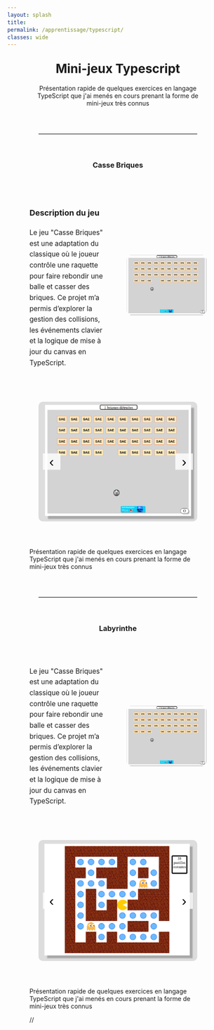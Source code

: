 ```yaml
---
layout: splash
title:
permalink: /apprentissage/typescript/
classes: wide
---
```



<style>
  .project-section {
    display: grid;
    grid-template-columns: 1fr 1fr;
    gap: 40px;
    align-items: center;
    margin: 60px auto;
    max-width: 1000px;
  }

  .project-text {
    font-size: 1.1em;
    line-height: 1.6;
  }

  .project-image img {
    width: 100%;
    border-radius: 10px;
  }

  .carousel-container {
    position: relative;
    width: 90%;
    max-width: 800px;
    margin: 60px auto;
    overflow: hidden;
  }

  .carousel-slide {
    display: flex;
    transition: transform 0.5s ease-in-out;
  }

  .carousel-slide img {
    width: 100%;
    flex-shrink: 0;
    border-radius: 10px;
  }

  .carousel-button {
    position: absolute;
    top: 50%;
    transform: translateY(-50%);
    background: #ffffffcc;
    border: none;
    font-size: 2rem;
    padding: 0 15px;
    cursor: pointer;
    z-index: 2;
    transition: background 0.3s;
  }

  .carousel-button:hover {
    background: #ffffff;
  }

  .prev {
    left: 10px;
  }

  .next {
    right: 10px;
  }
</style>



<div style="width: 80%; margin: 0 auto;">
<h1 style="text-align: center;margin-top: 30px;">Mini-jeux Typescript</h1>

<p style="text-align: center;">Présentation rapide de quelques exercices en langage TypeScript que j'ai menés en cours prenant la forme de mini-jeux très connus</p>


<hr style="border: none; border-top: 1px solid #ccc; margin: 60px auto; width: 90%;" />

<h3 style="text-align: center;margin-top: 30px;">Casse Briques</h3>

<div class="project-section">
  <div class="project-text">
    <h3>Description du jeu</h3>
    <p>Le jeu "Casse Briques" est une adaptation du classique où le joueur contrôle une raquette pour faire rebondir une balle et casser des briques. Ce projet m’a permis d’explorer la gestion des collisions, les événements clavier et la logique de mise à jour du canvas en TypeScript.</p>
  </div>
  <div class="project-image">
    <img src="/assets/images/typescript.png" alt="Capture d'écran du jeu Casse Briques">
  </div>
</div>


<div class="carousel-container">
  <button class="carousel-button prev">‹</button>
  <div class="carousel-slide">
    <img src="/assets/images/cassebriques1.png" alt="Écran 1">
    <img src="/assets/images/cassebriques2.png" alt="Écran 2">
    <img src="/assets/images/cassebriques3.png" alt="Écran 3">
  </div>
  <button class="carousel-button next">›</button>
</div>


<p>Présentation rapide de quelques exercices en langage TypeScript que j'ai menés en cours prenant la forme de mini-jeux très connus</p>

<hr style="border: none; border-top: 1px solid #ccc; margin: 60px auto; width: 90%;" />

<h3 style="text-align: center;margin-top: 30px;">Labyrinthe</h3>

<div class="project-section">
  <div class="project-text">
<p>Le jeu "Casse Briques" est une adaptation du classique où le joueur contrôle une raquette pour faire rebondir une balle et casser des briques. Ce projet m’a permis d’explorer la gestion des collisions, les événements clavier et la logique de mise à jour du canvas en TypeScript.</p>
  </div>
  <div class="project-image">
    <img src="/assets/images/typescript.png" alt="Capture d'écran du jeu Casse Briques">
  </div>
</div>


<div class="carousel-container">
  <button class="carousel-button prev">‹</button>
  <div class="carousel-slide">
    <img src="/assets/images/newlabyrinthe1.png" alt="Écran 1">
    <img src="/assets/images/newlabyrinthe2.png" alt="Écran 2">
    <img src="/assets/images/newlabyrinthe3.png" alt="Écran 3">
  </div>
  <button class="carousel-button next">›</button>
</div>


<p>Présentation rapide de quelques exercices en langage TypeScript que j'ai menés en cours prenant la forme de mini-jeux très connus</p>





<script>
document.querySelectorAll('.carousel-container').forEach(container => {
  const slide = container.querySelector('.carousel-slide');
  const images = slide.querySelectorAll('img');
  const prevBtn = container.querySelector('.prev');
  const nextBtn = container.querySelector('.next');
  let currentIndex = 0;

  function updateSlide() {
    slide.style.transform = `translateX(-${currentIndex * 100}%)`;
  }

  prevBtn.addEventListener('click', () => {
    currentIndex = (currentIndex - 1 + images.length) % images.length;
    updateSlide();
  });

  nextBtn.addEventListener('click', () => {
    currentIndex = (currentIndex + 1) % images.length;
    updateSlide();
  });
});
</script>

//<script src="/javascript/carouselButtons.js"></script>
